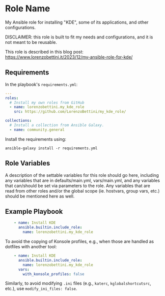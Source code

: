 Role Name
=========

My Ansible role for installing "KDE", some of its applications, and other configurations.

DISCLAIMER: this role is built to fit my needs and configurations, and it is not meant to be reusable.

This role is described in this blog post: https://www.lorenzobettini.it/2023/12/my-ansible-role-for-kde/

Requirements
------------

In the playbook's `requirements.yml`:

```yaml
---
roles:
  # Install my own roles from GitHub
  - name: lorenzobettini.my_kde_role
    src: https://github.com/LorenzoBettini/my_kde_role/

collections:
  # Install a collection from Ansible Galaxy.
  - name: community.general
```

Install the requirements using:

```
ansible-galaxy install -r requirements.yml
```

Role Variables
--------------

A description of the settable variables for this role should go here, including any variables that are in defaults/main.yml, vars/main.yml, and any variables that can/should be set via parameters to the role. Any variables that are read from other roles and/or the global scope (ie. hostvars, group vars, etc.) should be mentioned here as well.

Example Playbook
----------------

```yaml
    - name: Install KDE
      ansible.builtin.include_role:
        name: lorenzobettini.my_kde_role
```

To avoid the copying of Konsole profiles, e.g., when those are handled as dotfiles with another tool:

```yaml
    - name: Install KDE
      ansible.builtin.include_role:
        name: lorenzobettini.my_kde_role
      vars:
        with_konsole_profiles: false
```

Similarly, to avoid modifying `.ini` files (e.g., `katerc`, `kglobalshortcutsrc`, etc.), use `modify_ini_files: false`.